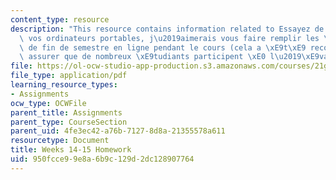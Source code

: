 ```yaml
---
content_type: resource
description: "This resource contains information related to Essayez de tous apporter\
  \ vos ordinateurs portables, j\u2019aimerais vous faire remplir les \xE9valuations\
  \ de fin de semestre en ligne pendant le cours (cela a \xE9t\xE9 recommand\xE9 pour\
  \ assurer que de nombreux \xE9tudiants participent \xE0 l\u2019\xE9valuation)."
file: https://ol-ocw-studio-app-production.s3.amazonaws.com/courses/21g-315-cross-cultural-perspectives-on-contemporary-french-society-fall-2011/950fcce99e8a6b9c129d2dc128907764_MIT21G_315F11_hmkwk14_15.pdf
file_type: application/pdf
learning_resource_types:
- Assignments
ocw_type: OCWFile
parent_title: Assignments
parent_type: CourseSection
parent_uid: 4fe3ec42-a76b-7127-8d8a-21355578a611
resourcetype: Document
title: Weeks 14-15 Homework
uid: 950fcce9-9e8a-6b9c-129d-2dc128907764
---
```

